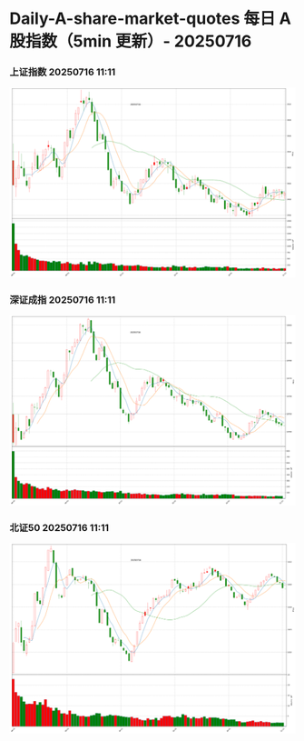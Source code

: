 
# Daily-A-share-market-quotes 每日 A 股指数（5min 更新）- 20250716

### 上证指数 20250716 11:11
![](./fig/2025/7/20250716-sh000001.png)

### 深证成指 20250716 11:11
![](./fig/2025/7/20250716-sz399001.png)

### 北证50 20250716 11:11
![](./fig/2025/7/20250716-bj899050.png)
